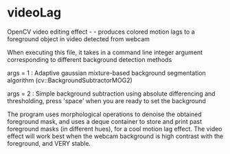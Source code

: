 # videoLag
OpenCV video editing effect - - produces colored motion lags to a foreground object in video detected from webcam 


When executing this file, it takes in a command line integer argument corresponding to different background detection methods

args = 1 : Adaptive gaussian mixture-based background segmentation algorithm (cv::BackgroundSubtractorMOG2)

args = 2 : Simple background subtraction using absolute differencing and thresholding, press 'space' when you are ready to set the background

 
The program uses morphological operations to denoise the obtained foreground mask, and uses a deque container to store and print 
past foreground masks (in different hues), for a cool motion lag effect. 
The video effect will work best when the webcam background is high contrast with the foreground, and VERY stable. 

